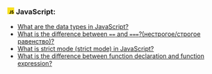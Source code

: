 <h3>
  <img src="../assets/JavaScript.png" width="16" height="16" />
  <span>JavaScript:</span>
</h3>

- [What are the data types in JavaScript?](https://youtu.be/ycYp7CYOnO0?t=471)
- [What is the difference between `==` and `===`?(нестрогое/строгое равенство)?](https://youtu.be/ycYp7CYOnO0?t=529)
- [What is strict mode (strict mode) in JavaScript?](https://youtu.be/ycYp7CYOnO0?t=577)
- [What is the difference between function declaration and function expression?](https://youtu.be/ycYp7CYOnO0?t=632)
